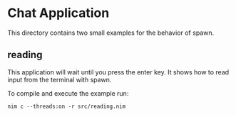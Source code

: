 # Chat Application

This directory contains two small examples for the behavior of spawn.

## reading

This application will wait until you press the enter key. It shows how to read input from the terminal with spawn.

To compile and execute the example run:
```Shell
nim c --threads:on -r src/reading.nim
```

